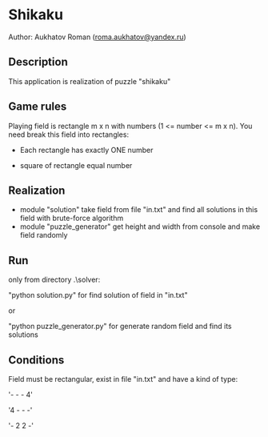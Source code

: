 # Shikaku

Author: Aukhatov Roman (roma.aukhatov@yandex.ru)

## Description
This application is realization of puzzle "shikaku"

## Game rules

Playing field is rectangle m x n with numbers (1 <= number <= m x n).
You need break this field into rectangles:

* Each rectangle has exactly ONE number

* square of rectangle equal number

## Realization
* module "solution" take field from file "in.txt" 
and find all solutions in this field with brute-force algorithm
* module "puzzle_generator" get height and width from console
and make field randomly

## Run
only from directory .\solver:

"python solution.py" for find solution of field in "in.txt" 

or

"python puzzle_generator.py" for generate random field
and find its solutions 

## Conditions
 Field must be rectangular, exist in file "in.txt" and have a kind of type:
 
'- - - 4'

'4 - - -'

'- 2 2 -'